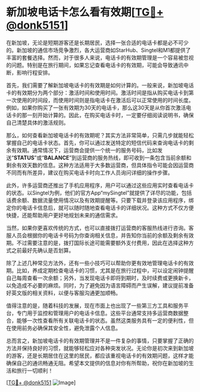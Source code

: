 # 新加坡电话卡怎么看有效期[[TG💪+ @donk5151](https://t.me/s/donk5151)]

在新加坡，无论是短期游客还是长期居民，选择一张合适的电话卡都是必不可少的。新加坡的通信市场竞争激烈，各大运营商如StarHub、Singtel和M1都提供了丰富的套餐选择。然而，对于很多人来说，电话卡的有效期管理是一个容易被忽视的问题。特别是在旅行期间，如果忘记查看电话卡的有效期，可能会导致通讯中断，影响行程安排。

首先，我们需要了解新加坡电话卡的有效期是如何计算的。一般来说，新加坡电话卡的有效期分为两个部分：激活时间和使用时间。激活时间是指从购买电话卡到第一次使用的时间段，而使用时间则是指电话卡在激活后可以正常使用的时间长度。例如，如果你购买了一张有效期为30天的电话卡，那么这30天是从你首次激活电话卡的那一刻开始计算的。因此，在购买电话卡时，一定要仔细阅读说明书，确保自己清楚具体的激活规则。

那么，如何查看新加坡电话卡的有效期呢？其实方法非常简单，只需几步就能轻松掌握自己的电话卡状态。首先，你可以通过发送特定的短信代码来查询电话卡的剩余有效期。通常情况下，运营商会提供一个统一的服务号码，比如发送“**STATUS**”或“**BALANCE**”到运营商的服务热线，即可收到一条包含当前余额和剩余有效天数的信息。这种方法适用于大多数运营商，但具体指令可能会因运营商不同而有所差异，建议在购买电话卡时向工作人员询问详细的操作步骤。

此外，许多运营商还推出了手机应用程序，用户可以通过这些应用实时查看电话卡的状态。以Singtel为例，他们的官方App“mySingtel”就提供了详尽的功能，包括话费余额、数据流量使用情况以及有效期提醒等。只要下载并登录该应用程序，绑定你的电话卡信息后，就可以随时随地查看电话卡的详细状况。这种方式不仅方便快捷，还能帮助用户更好地规划未来的通信需求。

当然，如果你更喜欢传统的方式，也可以直接拨打运营商的客服热线进行咨询。客服人员会根据你的电话卡号码为你查询相关信息，并告知你当前的余额及剩余有效期。不过需要注意的是，拨打国际长途可能需要额外支付费用，因此在选择这种方式之前最好先确认是否划算。

除了上述几种常见方法外，还有一些小技巧可以帮助你更有效地管理电话卡的有效期。比如，养成定期检查电话卡的习惯，尤其是在旅行过程中，可以设定闹钟提醒自己每周查看一次余额；另外，当发现电话卡即将到期时，及时续费或更换新卡，以免造成不必要的麻烦。同时，为了避免因为语言障碍而产生误解，建议提前准备好英文版的相关资料，以便与客服沟通更加顺畅。

值得注意的是，随着科技的发展，现在市面上也出现了一些第三方工具和服务平台，专门用于监控和管理用户的电话卡信息。这些平台通常支持多运营商数据整合，能够一次性查看所有关联电话卡的状态。虽然这类服务具有一定的便利性，但在使用前务必确保其安全性，避免泄露个人信息。

总而言之，新加坡电话卡的有效期管理并不是一件复杂的事情，只要掌握了正确的方法并保持良好的习惯，就能够轻松应对各种突发状况。无论你是初次来到新加坡的游客，还是长期居住在这里的居民，都应该重视电话卡的有效期问题，这样才能确保自己的通讯畅通无阻。希望本文提供的信息对你有所帮助，祝你在新加坡的生活和旅行一切顺利！

[[TG💪+ @donk5151](https://t.me/s/donk5151) ![Image](https://i.postimg.cc/rwNCRYN7/Snipaste-2025-04-30-17-27-05.png)]